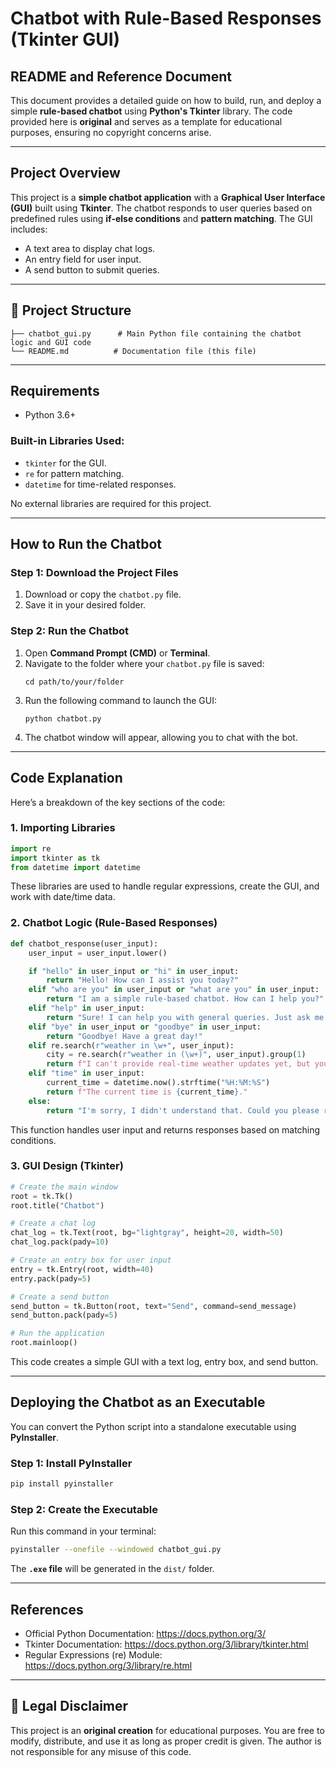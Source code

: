 # Chatbot with Rule-Based Responses (Tkinter GUI)

##  **README and Reference Document**
This document provides a detailed guide on how to build, run, and deploy a simple **rule-based chatbot** using **Python's Tkinter** library. The code provided here is **original** and serves as a template for educational purposes, ensuring no copyright concerns arise.

---

##  **Project Overview**
This project is a **simple chatbot application** with a **Graphical User Interface (GUI)** built using **Tkinter**. The chatbot responds to user queries based on predefined rules using **if-else conditions** and **pattern matching**. The GUI includes:
- A text area to display chat logs.
- An entry field for user input.
- A send button to submit queries.

---

## 📂 **Project Structure**
```
├── chatbot_gui.py      # Main Python file containing the chatbot logic and GUI code
└── README.md          # Documentation file (this file)
```

---

##  **Requirements**
- Python 3.6+

### **Built-in Libraries Used:**
- `tkinter` for the GUI.
- `re` for pattern matching.
- `datetime` for time-related responses.

No external libraries are required for this project.

---

##  **How to Run the Chatbot**

### **Step 1: Download the Project Files**
1. Download or copy the `chatbot.py` file.
2. Save it in your desired folder.

### **Step 2: Run the Chatbot**
1. Open **Command Prompt (CMD)** or **Terminal**.
2. Navigate to the folder where your `chatbot.py` file is saved:
   ```
   cd path/to/your/folder
   ```
3. Run the following command to launch the GUI:
   ```
   python chatbot.py
   ```
4. The chatbot window will appear, allowing you to chat with the bot.

---

##  **Code Explanation**
Here’s a breakdown of the key sections of the code:

### **1. Importing Libraries**
```python
import re
import tkinter as tk
from datetime import datetime
```
These libraries are used to handle regular expressions, create the GUI, and work with date/time data.

### **2. Chatbot Logic (Rule-Based Responses)**
```python
def chatbot_response(user_input):
    user_input = user_input.lower()

    if "hello" in user_input or "hi" in user_input:
        return "Hello! How can I assist you today?"
    elif "who are you" in user_input or "what are you" in user_input:
        return "I am a simple rule-based chatbot. How can I help you?"
    elif "help" in user_input:
        return "Sure! I can help you with general queries. Just ask me anything."
    elif "bye" in user_input or "goodbye" in user_input:
        return "Goodbye! Have a great day!"
    elif re.search(r"weather in \w+", user_input):
        city = re.search(r"weather in (\w+)", user_input).group(1)
        return f"I can't provide real-time weather updates yet, but you can check online for the latest weather in {city}."
    elif "time" in user_input:
        current_time = datetime.now().strftime("%H:%M:%S")
        return f"The current time is {current_time}."
    else:
        return "I'm sorry, I didn't understand that. Could you please rephrase?"
```
This function handles user input and returns responses based on matching conditions.

### **3. GUI Design (Tkinter)**
```python
# Create the main window
root = tk.Tk()
root.title("Chatbot")

# Create a chat log
chat_log = tk.Text(root, bg="lightgray", height=20, width=50)
chat_log.pack(pady=10)

# Create an entry box for user input
entry = tk.Entry(root, width=40)
entry.pack(pady=5)

# Create a send button
send_button = tk.Button(root, text="Send", command=send_message)
send_button.pack(pady=5)

# Run the application
root.mainloop()
```
This code creates a simple GUI with a text log, entry box, and send button.

---

##  **Deploying the Chatbot as an Executable**
You can convert the Python script into a standalone executable using **PyInstaller**.

### **Step 1: Install PyInstaller**
```bash
pip install pyinstaller
```

### **Step 2: Create the Executable**
Run this command in your terminal:
```bash
pyinstaller --onefile --windowed chatbot_gui.py
```
The **`.exe` file** will be generated in the `dist/` folder.

---

##  **References**
- Official Python Documentation: https://docs.python.org/3/
- Tkinter Documentation: https://docs.python.org/3/library/tkinter.html
- Regular Expressions (re) Module: https://docs.python.org/3/library/re.html

---

## 🔐 **Legal Disclaimer**
This project is an **original creation** for educational purposes. You are free to modify, distribute, and use it as long as proper credit is given. The author is not responsible for any misuse of this code.

